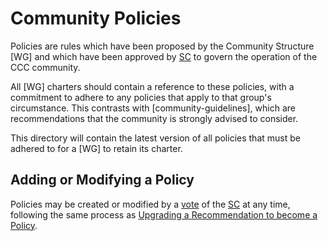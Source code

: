 # Community Policies

Policies are rules which have been proposed by the Community Structure [WG] and which have been approved by [SC] to govern the operation of the CCC community.

All [WG] charters should contain a reference to these policies, with a commitment to adhere to any policies that apply to that group's circumstance. This contrasts with [community-guidelines], which are recommendations that the community is strongly advised to consider.

This directory will contain the latest version of all policies that must be adhered to for a [WG] to retain its charter.

## Adding or Modifying a Policy

Policies may be created or modified by a [vote] of the [SC] at any time, following the same process as [Upgrading a Recommendation to become a Policy](../community-guidelines/README.md/#upgrading-a-recommendation-to-become-a-policy).

[SC]: ../../community-groups.md#steering-committee
[vote]: ../steering/charter.md#voting
